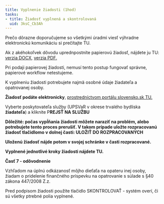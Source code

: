 ```yaml
---
title: Vyplnenie žiadosti (1hod)
tasks:
- title: Žiadosť vyplnená a skontrolovaná
  uid: 3ksC_Cb3Ah
---
```

Prečo dôrazne doporučujeme so všetkými úradmi viesť výhradne elektronickú
komunikáciu si prečítajte TU.


Ak z akéhokoľvek dôvodu uprednpostníte papierovú žiadosť, nájdete ju TU: [verzia DOCX](https://www.upsvr.gov.sk/buxus/docs/SSVaR/tlaciva/Ziadost_o_PP_na_O_c.2.docx), [verzia PDF.](https://www.upsvr.gov.sk/buxus/docs/SSVaR/tlaciva/Ziadost_o_PP_na_O_c._2.pdf) 


Pri podaji papierovej žiadosti, nemusí tento postup fungovať správne, papierové workflow netestujeme.


K vyplneniu žiadosti potrebujete najmä osobné údaje žiadateľa a opatrovanej osoby.


**Žiadosť podáte elektronicky**, [prostredníctvom portálu slovensko.sk TU.](<>)




Vyberte poskytovateľa služby (UPSVaR v okrese trvalého bydliska **žiadateľa**) a kliknite P**REJSŤ NA SLUŽBU**


**Dôležité: počas vypĺňania žiadosti môžete naraziť na problém, alebo potrebujete tento proces prerušiť. V takom prípade uložte rozpracovanú žiadosť tlačidlomo v dolnej časti: ULOŽIŤ DO ROZPRACOVANÝCH**


**Uloženú žiadosť nájde potom v svojej schránke v časti rozpracované.**






**Vyplnené jednotlivé kroky žiadosti nájdete TU.**




**Časť 7 - odôvodnenie**


Vzhľadom na úplnú odkázanosť môjho dieťaťa na opateru inej osoby, žiadam o pridelenie finančného príspevku na opatrovanie s súlade s §40 zákona 447/2008 Z.z.




Pred podpisom žiadosti použite tlačidlo SKONTROLOVAŤ - systém overí, či sú všetky ptrebné polia vyplnené.
